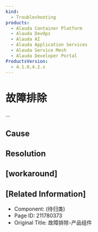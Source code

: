 ```yaml
---
kind:
  - Troubleshooting
products:
  - Alauda Container Platform
  - Alauda DevOps
  - Alauda AI
  - Alauda Application Services
  - Alauda Service Mesh
  - Alauda Developer Portal
ProductsVersion:
  - 4.1.0,4.2.x
---
```

<!-- A type of document that involves encountering a fault, diagnosing it, performing root cause analysis, and providing solutions. -->

# 故障排除

...

## Cause

## Resolution

## [workaround]

## [Related Information]
- Component: (待归类)
- Page ID: 211780373
- Original Title: 故障排除-产品组件
